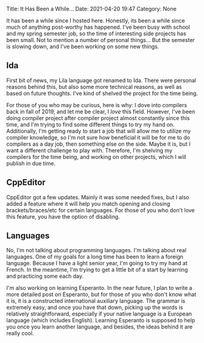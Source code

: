 Title: It Has Been a While...
Date: 2021-04-20 19:47
Category: None

It has been a while since I hosted here. Honestly, its been a while since much of anything post-worthy has happened. I've been busy with school and my spring semester job, so the time of interesting side projects has been small. Not to mention a number of personal things... But the semester is slowing down, and I've been working on some new things.

## Ida

First bit of news, my Lila language got renamed to Ida. There were personal reasons behind this, but also some more technical reasons, as well as based on future thoughts. I've kind of shelved the project for the time being.

For those of you who may be curious, here is why: I dove into compilers back in fall of 2019, and let me be clear, I *love* this field. However, I've been doing compiler project after compiler project almost constantly since this time, and I'm trying to find some different things to try my hand on. Additionally, I'm getting ready to start a job that will allow me to utilize my compiler knowledge, so I'm not sure how beneficial it will be for me to do compilers as a day job, then something else on the side. Maybe it is, but I want a different challenge to play with. Therefore, I'm shelving my compilers for the time being, and working on other projects, which I will publish in due time.

## CppEditor

CppEditor got a few updates. Mainly it was some needed fixes, but I also added a feature where it will help you match opening and closing brackets/braces/etc for certain languages. For those of you who don't love this feature, you have the option of disabling.

## Languages

No, I'm not talking about programming languages. I'm talking about real languages. One of my goals for a long time has been to learn a foreign language. Because I have a light senior year, I'm going to try my hand at French. In the meantime, I'm trying to get a little bit of a start by learning and practicing some each day.

I'm also working on learning Esperanto. In the near future, I plan to write a more detailed post on Esperanto, but for those of you who don't know what it is, it is a constructed international auxiliary language. The grammar is extremely easy, and once you have that down, picking up the words is relatively straightforward, especially if your native language is a European language (which includes English). Learning Esperanto is supposed to help you once you learn another language, and besides, the ideas behind it are really cool.


